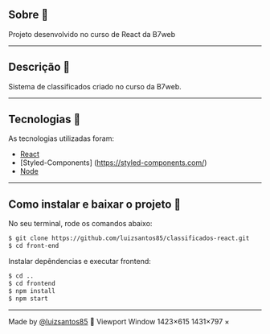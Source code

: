 <!-- <h1 align='center'>
  <img src='https://ik.imagekit.io/xc7bzbnt53/logo_HJ0ECC3Eq.svg'>
</h1> -->

## Sobre 📕

Projeto desenvolvido no curso de React da B7web

---

## Descrição :book:

Sistema de classificados criado no curso da B7web.

---

## Tecnologias 🚀

As tecnologias utilizadas foram:

- [React](https://reactjs.org/)
- [Styled-Components] (https://styled-components.com/)
- [Node](https://nodejs.org/en/)

---

## Como instalar e baixar o projeto 👷

No seu terminal, rode os comandos abaixo:

```bash
$ git clone https://github.com/luizsantos85/classificados-react.git
$ cd front-end
```

<!-- Instalar depêndencias e executar backend:
```bash
$ cd backend
$ npm install
$ npm start
``` -->

Instalar depêndencias e executar frontend:

```bash
$ cd ..
$ cd frontend
$ npm install
$ npm start
```

---

Made by [@luizsantos85](https://github.com/luizsantos85) :rocket:
Viewport
Window
1423×615
1431×797
×
